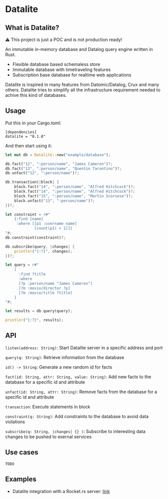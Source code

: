 # Datalite

## What is Datalite?

:warning: This project is just a POC and is not production ready!

An immutable in-memory database and Datalog query engine written in Rust.

- Flexible database based schemaless store
- Immutable database with timetraveling features
- Subscription base database for realtime web applications

Datalite is inspired in many features from Datomic/Datalog, Crux and many
others. Datalite tries to simplify all the infrastructure requirement needed to
achive this kind of databases.

## Usage

Put this in your Cargo.toml:

```
[dependencies]
datalite = "0.1.0"
```

And then start using it:

```rust
let mut db = Datalite::new("example/database");

db.fact("12", ":person/name", "James Cameron")?;
db.fact("13", ":person/name", "Quentin Tarantino")?;
db.unfact("12", ":person/name")?;

db.transaction(|block| {
    block.fact("14", ":person/name", "Alfred Hitchcock")?;
    block.fact("14", ":person/name", "Alfred Hitchcock")?;
    block.fact("15", ":person/name", "Martin Scorsese")?;
    block.unfact("13", ":person/name")?;
})?;

let constraint = r#"
    {:find [name]
     :where [[p1 :username name]
             [count(p1) < 1]]}
"#;
db.constraint(constraint)?;

db.subscribe(query, |changes| {
    println!("{:?}", changes);
})?;

let query = r#"
    [
      :find ?title
      :where
      [?p :person/name "James Cameron"]
      [?m :movie/director ?p]
      [?m :movie/title ?title]
    ]
"#;

let results = db.query(query);

println!("{:?}", results);
```

## API

`listen(address: String)`: Start Datalite server in a specific address and port

`query(q: String)`: Retrieve information from the database

`id() -> String`: Generate a new random id for facts

`fact(id: String, attr: String, value: String)`: Add new facts to the database for a specific id and attribute

`unfact(id: String, attr: String)`: Remove facts from the database for a specific id and attribute

`transaction`: Execute statements in block

`constraint(q: String)`: Add constraints to the database to avoid data violations

`subscribe(q: String, |changes| {} )`: Subscribe to interesting data changes to be pushed to exernal services

## Use cases

`TODO`

## Examples

- Datalite integration with a Rocket.rs server: [link](https://github.com/fcsonline/datarocket)
